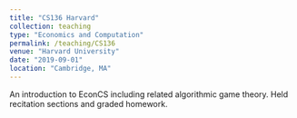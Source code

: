 ```yaml
---
title: "CS136 Harvard"
collection: teaching
type: "Economics and Computation"
permalink: /teaching/CS136
venue: "Harvard University"
date: "2019-09-01"
location: "Cambridge, MA"
---
```

An introduction to EconCS including related algorithmic game theory. Held recitation sections and graded homework.
